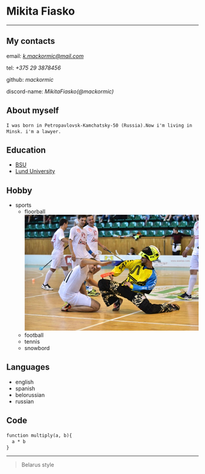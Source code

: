 # __Mikita Fiasko__
---
## My contacts
email: *k.mackormic@mail.com*

tel: *+375 29 3878456*

github: *mackormic*

discord-name: *MikitaFiasko(@mackormic)*
## About myself
    I was born in Petropavlovsk-Kamchatsky-50 (Russia).Now i'm living in Minsk. i'm a lawyer. 
## Education
* [BSU](https://bsu.by/)
* [Lund University](https://www.lunduniversity.lu.se/)
## Hobby
* sports
    * floorball ![floorball](floorball.jpg)
    * football
    * tennis
    * snowbord
## Languages
* english
* spanish
* belorussian 
* russian
## Code
```
function multiply(a, b){
  a * b
}
```
---
> Belarus style
